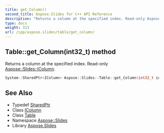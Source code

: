 ```yaml
---
title: get_Column()
second_title: Aspose.Slides for C++ API Reference
description: "Returns a column at the specified index. Read-only Aspose::Slides::IColumn."
type: docs
weight: 313
url: /cpp/aspose.slides/table/get_column/
---
```

## Table::get_Column(int32_t) method


Returns a column at the specified index. Read-only [Aspose::Slides::IColumn](../../icolumn/).

```cpp
System::SharedPtr<IColumn> Aspose::Slides::Table::get_Column(int32_t index) override
```

## See Also

* Typedef [SharedPtr](../../system/sharedptr/)
* Class [IColumn](../icolumn/)
* Class [Table](./)
* Namespace [Aspose::Slides](../)
* Library [Aspose.Slides](../../)